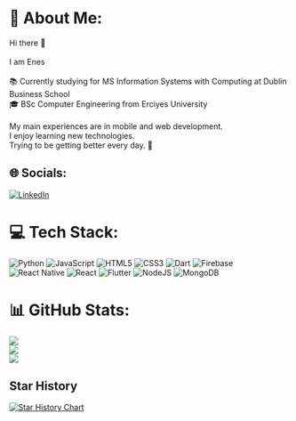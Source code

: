 # 💫 About Me:
Hi there 👋 <br><br>I am Enes<br><br>📚 Currently studying for MS Information Systems with Computing at Dublin Business School<br>🎓 BSc Computer Engineering from Erciyes University<br><br>My main experiences are in mobile and web development.<br>I enjoy learning new technologies.<br>Trying to be getting better every day. 👀 


## 🌐 Socials:
[![LinkedIn](https://img.shields.io/badge/LinkedIn-%230077B5.svg?logo=linkedin&logoColor=white)](https://linkedin.com/in/https://www.linkedin.com/in/menesilhan/) 

# 💻 Tech Stack:
![Python](https://img.shields.io/badge/python-3670A0?style=for-the-badge&logo=python&logoColor=ffdd54) ![JavaScript](https://img.shields.io/badge/javascript-%23323330.svg?style=for-the-badge&logo=javascript&logoColor=%23F7DF1E) ![HTML5](https://img.shields.io/badge/html5-%23E34F26.svg?style=for-the-badge&logo=html5&logoColor=white) ![CSS3](https://img.shields.io/badge/css3-%231572B6.svg?style=for-the-badge&logo=css3&logoColor=white) ![Dart](https://img.shields.io/badge/dart-%230175C2.svg?style=for-the-badge&logo=dart&logoColor=white) ![Firebase](https://img.shields.io/badge/firebase-%23039BE5.svg?style=for-the-badge&logo=firebase) ![React Native](https://img.shields.io/badge/react_native-%2320232a.svg?style=for-the-badge&logo=react&logoColor=%2361DAFB) ![React](https://img.shields.io/badge/react-%2320232a.svg?style=for-the-badge&logo=react&logoColor=%2361DAFB) ![Flutter](https://img.shields.io/badge/Flutter-%2302569B.svg?style=for-the-badge&logo=Flutter&logoColor=white) ![NodeJS](https://img.shields.io/badge/node.js-6DA55F?style=for-the-badge&logo=node.js&logoColor=white) ![MongoDB](https://img.shields.io/badge/MongoDB-%234ea94b.svg?style=for-the-badge&logo=mongodb&logoColor=white)
# 📊 GitHub Stats:
![](https://github-readme-stats.vercel.app/api?username=xlash5&theme=dark&hide_border=false&include_all_commits=true&count_private=true)<br/>
![](https://github-readme-streak-stats.herokuapp.com/?user=xlash5&theme=dark&hide_border=false)<br/>
![](https://github-readme-stats.vercel.app/api/top-langs/?username=xlash5&theme=dark&hide_border=false&include_all_commits=true&count_private=true&layout=compact)

## Star History

[![Star History Chart](https://api.star-history.com/svg?repos=ionic-team/ionic-framework&type=Date)](https://star-history.com/#ionic-team/ionic-framework)
